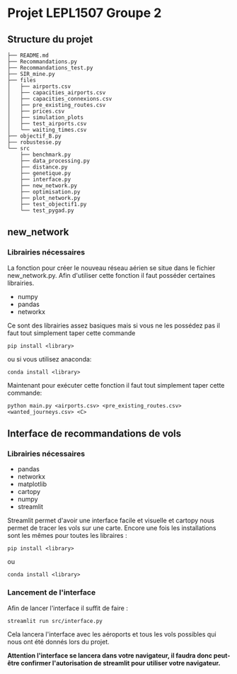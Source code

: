 # Projet LEPL1507 Groupe 2
## Structure du projet

```
├── README.md
├── Recommandations.py
├── Recommandations_test.py
├── SIR_mine.py
├── files
│   ├── airports.csv
│   ├── capacities_airports.csv
│   ├── capacities_connexions.csv
│   ├── pre_existing_routes.csv
│   ├── prices.csv
│   ├── simulation_plots
│   ├── test_airports.csv
│   └── waiting_times.csv
├── objectif_B.py
├── robustesse.py
└── src
    ├── benchmark.py
    ├── data_processing.py
    ├── distance.py
    ├── genetique.py
    ├── interface.py
    ├── new_network.py
    ├── optimisation.py
    ├── plot_network.py
    ├── test_objectif1.py
    └── test_pygad.py
```


## new_network

### Librairies nécessaires

La fonction pour créer le nouveau réseau aérien se situe dans le fichier new_network.py. Afin d'utiliser cette fonction il faut posséder certaines librairies.
- numpy
- pandas
- networkx

Ce sont des librairies assez basiques mais si vous ne les possédez pas il faut tout simplement taper cette commande


````
pip install <library>
`````
ou si vous utilisez anaconda:
`````
conda install <library>
``````

Maintenant pour exécuter cette fonction il faut tout simplement taper cette commande:
`````
python main.py <airports.csv> <pre_existing_routes.csv> <wanted_journeys.csv> <C>
`````

## Interface de recommandations de vols

### Librairies nécessaires

- pandas 
- networkx
- matplotlib
- cartopy
- numpy
- streamlit

Streamlit permet d'avoir une interface facile et visuelle et cartopy nous permet de tracer les vols sur une carte. Encore une fois les installations sont les mêmes pour toutes les libraires : 

`````
pip install <library>
``````
ou 
`````
conda install <library>
``````

### Lancement de l'interface

Afin de lancer l'interface il suffit de faire :
`````
streamlit run src/interface.py
``````
Cela lancera l'interface avec les aéroports et tous les vols possibles qui nous ont été donnés lors du projet. 

**Attention l'interface se lancera dans votre navigateur, il faudra donc peut-être confirmer l'autorisation de streamlit pour utiliser votre navigateur.** 